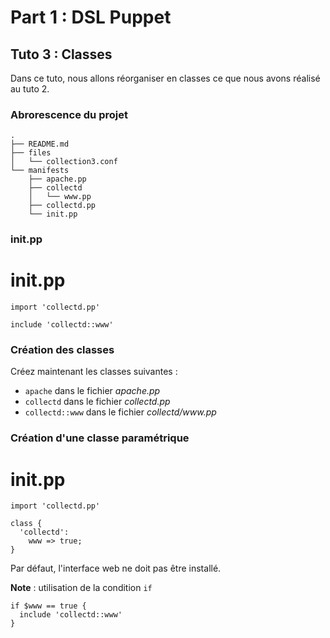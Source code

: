 # Part 1 : DSL Puppet

## Tuto 3 : Classes

Dans ce tuto, nous allons réorganiser en classes ce que nous avons réalisé au tuto 2.

### Abrorescence du projet

    .
    ├── README.md
    ├── files
    │   └── collection3.conf
    └── manifests
        ├── apache.pp
        ├── collectd
        │   └── www.pp
        ├── collectd.pp
        └── init.pp

### init.pp

# init.pp

    import 'collectd.pp'
    
    include 'collectd::www'

### Création des classes

Créez maintenant les classes suivantes :

* `apache` dans le fichier _apache.pp_
* `collectd` dans le fichier _collectd.pp_
* `collectd::www` dans le fichier _collectd/www.pp_

### Création d'une classe paramétrique

# init.pp

    import 'collectd.pp'
    
    class {
      'collectd':
        www => true;
    }

Par défaut, l'interface web ne doit pas être installé.

__Note__ : utilisation de la condition `if`

    if $www == true {
      include 'collectd::www'
    }



